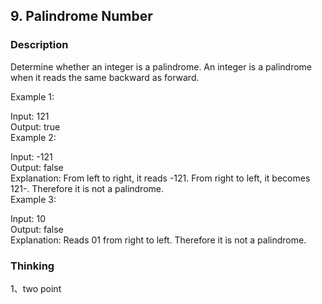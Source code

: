 ## 9. Palindrome Number
### Description
Determine whether an integer is a palindrome. An integer is a palindrome when it reads the same backward as forward.

Example 1:

Input: 121  
Output: true  
Example 2:  

Input: -121  
Output: false  
Explanation: From left to right, it reads -121. From right to left, it becomes 121-. Therefore it is not a palindrome.  
Example 3:  

Input: 10  
Output: false  
Explanation: Reads 01 from right to left. Therefore it is not a palindrome.  


### Thinking 
1、two point
